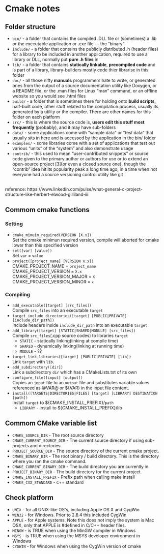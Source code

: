 # Cmake notes

## Folder structure
* `bin/` - a folder that contains the compiled .DLL file or (sometimes) a .lib or the executable application or .exe file — the “binary”
* `include/` - a folder that contains the publicly distributed .h (header files) for a library to be included in another application, required to use a library or DLL, normally put **pure .h files** in
* `lib/` - a folder that contains **statically linkable**, **precompiled code** and is part of a library, library-builders mostly code thier librarise in this folder
* `doc/` - all those nifty **manuals** programmers hate to write, or generated ones from the output of a source documentation utility like Doxygen, or a README file, or the .man files for Linux “man” command, or an offline website so you would see .html files
* `build/` - a folder that is sometimes there for holding onto **build scripts**, half-built code, other stuff related to the compilation process, usually its generated by a utility or the compiler. There are other names for this folder on each platform
* `src/` - this is where the source code is, **users edit this stuff most frequently** (probably), and it may have sub-folders
* `data/` - some applications come with “sample data” or “test data” that usually sits in here and is accessed by the application in the bin/ folder
* `examples/` - some libraries come with a set of applications that test out various “units” of the “system” and also demonstrate usage
* `contrib/` - this used to mean “user-contributed snippets” or source code given to the primary author or authors for use or to extend an open-source project [3](or even a closed source one), though the “contrib” idea hit its popularity peak a long time ago, in a time when not everyone had a source versioning control utility like git
<br />
reference: https://www.linkedin.com/pulse/what-general-c-project-structure-like-herbert-elwood-gilliland-iii


## Commom cmake functions
### Setting
* `cmake_minuim_required(VERSION [X.x])`<br />
Set the cmake minimun required version, compile will aborted for cmake lower than this specified version
* `set([var] [value])`<br />
Set `var` = `value`
* `project([project_name] [VERSION X.x])`<br />
CMAKE_PROJECT_NAME = `project_name`<br />
CMAKE_PROJECT_VERSION = `X.x`<br />
CMAKE_PROJECT_VERSION_MAJOR = `X`<br />
CMAKE_PROJECT_VERSION_MINOR = `x`<br />

### Compiling
* `add_executable([target] [src_files])`<br />
Compile `src_files` into an executable `target`
* `target_include_directories([target] [PUBLIC|PRIVATE] [include_dir_path])`<br />
Include headers inside `include_dir_path` into an executable `target`
* `add_library([target] [STATIC|SHARED|MODULE] [src_files])`<br />
Compile `src_files`(.cpp source codes) to libraries `target`
    * `STATIC` - statically linking(linking at compile time)
    * `SHARED` - dynamically linking(linking at running time)
    * `MODULE` - ??
* `target_link_libraries([target] [PUBLIC|PRIVATE] [lib])`<br />
Link `target` with `lib`.
* `add_subdirectory([dir])`<br />
Link a subdirectory `dir` which has a CMakeLists.txt of its own
* `configure_file([input] [output])`<br />
Copies an `input` file to an `output` file and substitutes variable values referenced as @VAR@ or ${VAR} in the input file content.
* `install([TARGETS|DIRECTORIES|FILES] [target] [LIBRARY] DESTINATION [path])`<br />
Install `target` to ${CMAKE_INSTALL_PREFIX}/`path`
    * `LIBRARY` - install to ${CMAKE_INSTALL_PREFIX}/lib

## Commom CMake variable list
* `CMAKE_SOURCE_DIR` - The root source directory
* `CMAKE_CURRENT_SOURCE_DIR` - The current source directory if using sub-projects and directories.
* `PROJECT_SOURCE_DIR` - The source directory of the current cmake project.
* `CMAKE_BINARY_DIR` - The root binary / build directory. This is the directory where you ran the cmake command.
* `CMAKE_CURRENT_BINARY_DIR` - The build directory you are currently in.
* `PROJECT_BINARY_DIR` - The build directory for the current project.
* `CMAKE_INSTALL_PREFIX` - Prefix path when calling make install
* `CMAKE_CXX_STANDARD` - c++ standard


## Check platform
* `UNIX` - for all UNIX-like OS's, including Apple OS X and CygWin
* `WIN32` - for Windows. Prior to 2.8.4 this included CygWin
* `APPLE` - for Apple systems. Note this does not imply the system is Mac OSX, only that APPLE is #defined in C/C++ header files.
* `MINGW` - is TRUE when using the MinGW compiler in Windows
* `MSYS` - is TRUE when using the MSYS developer environment in Windows
* `CYGWIN` - for Windows when using the CygWin version of cmake